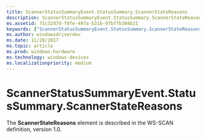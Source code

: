 ```yaml
---
title: ScannerStatusSummaryEvent.StatusSummary.ScannerStateReasons
description: ScannerStatusSummaryEvent.StatusSummary.ScannerStateReasons
ms.assetid: 71c32d7d-f0fe-497a-b31b-97bf7b304b31
keywords: ["ScannerStatusSummaryEvent.StatusSummary.ScannerStateReasons"]
ms.author: windowsdriverdev
ms.date: 11/28/2017
ms.topic: article
ms.prod: windows-hardware
ms.technology: windows-devices
ms.localizationpriority: medium
---
```


# ScannerStatusSummaryEvent.StatusSummary.ScannerStateReasons


The **ScannerStateReasons** element is described in the WS-SCAN definition, version 1.0.

 

 





